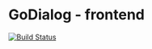 # GoDialog - frontend

[![Build Status](https://app.travis-ci.com/nicklasanielsen/go-diaglog-frontend.svg?token=zgehqy9DRGP96w5Nrecw&branch=master)](https://app.travis-ci.com/nicklasanielsen/go-diaglog-frontend)
